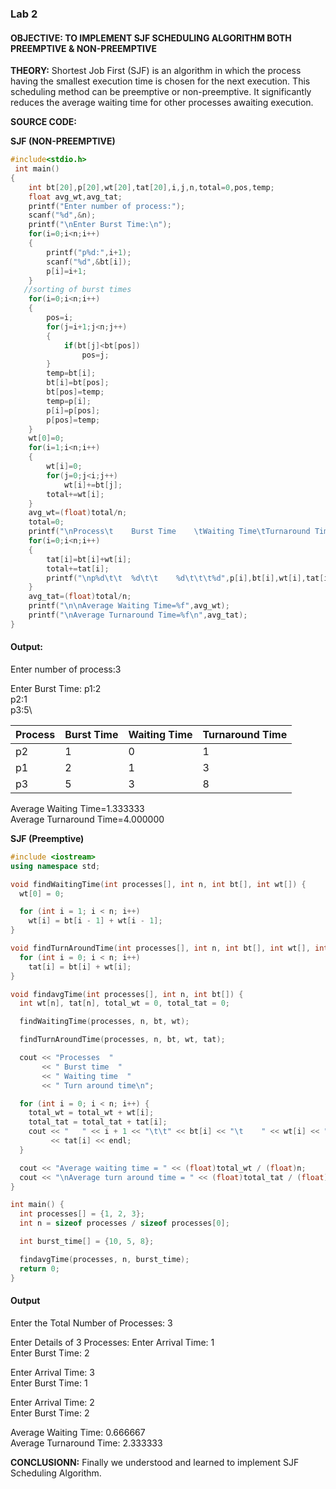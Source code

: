 ### Lab 2
#### **OBJECTIVE:** TO IMPLEMENT SJF SCHEDULING ALGORITHM BOTH PREEMPTIVE & NON-PREEMPTIVE
**THEORY:** Shortest Job First (SJF) is an algorithm in which the process having the smallest execution time is chosen for the next execution. This scheduling method can be preemptive or non-preemptive. It significantly reduces the average waiting time for other processes awaiting execution.

**SOURCE CODE:**

**SJF (NON-PREEMPTIVE)**
```c
#include<stdio.h>
 int main()
{
    int bt[20],p[20],wt[20],tat[20],i,j,n,total=0,pos,temp;
    float avg_wt,avg_tat;
    printf("Enter number of process:");
    scanf("%d",&n);
    printf("\nEnter Burst Time:\n");
    for(i=0;i<n;i++)
    {
        printf("p%d:",i+1);
        scanf("%d",&bt[i]);
        p[i]=i+1;         
    }
   //sorting of burst times
    for(i=0;i<n;i++)
    {
        pos=i;
        for(j=i+1;j<n;j++)
        {
            if(bt[j]<bt[pos])
                pos=j;
        }
        temp=bt[i];
        bt[i]=bt[pos];
        bt[pos]=temp;
        temp=p[i];
        p[i]=p[pos];
        p[pos]=temp;
    }
    wt[0]=0;            
    for(i=1;i<n;i++)
    {
        wt[i]=0;
        for(j=0;j<i;j++)
            wt[i]+=bt[j];
        total+=wt[i];
    }
    avg_wt=(float)total/n;      
    total=0;
    printf("\nProcess\t    Burst Time    \tWaiting Time\tTurnaround Time");
    for(i=0;i<n;i++)
    {
        tat[i]=bt[i]+wt[i];   
        total+=tat[i];
        printf("\np%d\t\t  %d\t\t    %d\t\t\t%d",p[i],bt[i],wt[i],tat[i]);
    }
    avg_tat=(float)total/n;    
    printf("\n\nAverage Waiting Time=%f",avg_wt);
    printf("\nAverage Turnaround Time=%f\n",avg_tat);
}
```

#### Output:
Enter number of process:3

Enter Burst Time:
p1:2\
p2:1\
p3:5\

|Process     |Burst Time          |Waiting Time    |Turnaround Time
|--|--|--|--|
|p2                |1                 |0                   |1
|p1                |2                 |1                   |3
|p3                |5                 |3                   |8

Average Waiting Time=1.333333\
Average Turnaround Time=4.000000


**SJF (Preemptive)**
```cpp
#include <iostream>
using namespace std;

void findWaitingTime(int processes[], int n, int bt[], int wt[]) {
  wt[0] = 0;

  for (int i = 1; i < n; i++)
    wt[i] = bt[i - 1] + wt[i - 1];
}

void findTurnAroundTime(int processes[], int n, int bt[], int wt[], int tat[]) {
  for (int i = 0; i < n; i++)
    tat[i] = bt[i] + wt[i];
}

void findavgTime(int processes[], int n, int bt[]) {
  int wt[n], tat[n], total_wt = 0, total_tat = 0;

  findWaitingTime(processes, n, bt, wt);

  findTurnAroundTime(processes, n, bt, wt, tat);

  cout << "Processes  "
       << " Burst time  "
       << " Waiting time  "
       << " Turn around time\n";

  for (int i = 0; i < n; i++) {
    total_wt = total_wt + wt[i];
    total_tat = total_tat + tat[i];
    cout << "   " << i + 1 << "\t\t" << bt[i] << "\t    " << wt[i] << "\t\t  "
         << tat[i] << endl;
  }

  cout << "Average waiting time = " << (float)total_wt / (float)n;
  cout << "\nAverage turn around time = " << (float)total_tat / (float)n;
}

int main() {
  int processes[] = {1, 2, 3};
  int n = sizeof processes / sizeof processes[0];

  int burst_time[] = {10, 5, 8};

  findavgTime(processes, n, burst_time);
  return 0;
}
```
#### Output
Enter the Total Number of Processes:    3

Enter Details of 3 Processes:
Enter Arrival Time:     1\
Enter Burst Time:       2

Enter Arrival Time:     3\
Enter Burst Time:       1

Enter Arrival Time:     2\
Enter Burst Time:       2

Average Waiting Time:   0.666667\
Average Turnaround Time:        2.333333

**CONCLUSIONN:** Finally we understood and learned to implement SJF Scheduling Algorithm.
